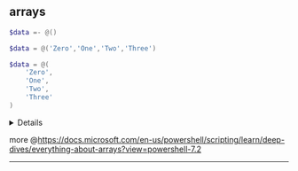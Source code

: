 
## arrays 
  ```powershell
  $data =- @()
  ```
  ```powershell
  $data = @('Zero','One','Two','Three')
  ```
  ```powershell
  $data = @(
      'Zero',
      'One',
      'Two',
      'Three'
  )
  ```
  <details>
  the array object has predefined methods like `count`
  ```powershell
  PS> $data.count
  4
  ```
  
  ```powershell
  PS> $data[1]
  One
  PS> $data[-1]
  Three
  PS> $data[1..3]
  One
  Two
  Three
  PS> $data[3..1]
  Three
  Two
  One
  PS> $data[3,0,3]
  Three
  Zero
  Three
  ```
  
  ```powershell
  PS> $data.GetUpperBound(0)
  3
  PS> $data[ $data.GetUpperBound(0) ]
  Three
  ###############################
  # if elements of an array are objects
  PS> $data | ForEach-Object {$_.LastName}
  Marquette
  Doe
  Mustermann
  PS> $data | Select-Object -ExpandProperty LastName
  Marquette
  Doe
  Mustermann
  PS> $data.LastName
  Marquette
  Doe
  Mustermann
  #########
  PS> $data | Where-Object {$_.FirstName -eq 'Kevin'}
  FirstName LastName
  -----     ----
  Kevin     Marquette

  $data | Where FirstName -eq Kevin
  
  $data.Where({$_.FirstName -eq 'Kevin'})
  ```
  
  </details>

  more @https://docs.microsoft.com/en-us/powershell/scripting/learn/deep-dives/everything-about-arrays?view=powershell-7.2

---